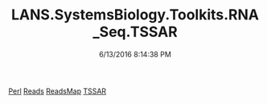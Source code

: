 ﻿---
title: LANS.SystemsBiology.Toolkits.RNA_Seq.TSSAR
date: 6/13/2016 8:14:38 PM
---

[Perl](T-LANS.SystemsBiology.Toolkits.RNA_Seq.TSSAR.Perl.html)
[Reads](T-LANS.SystemsBiology.Toolkits.RNA_Seq.TSSAR.Reads.html)
[ReadsMap](T-LANS.SystemsBiology.Toolkits.RNA_Seq.TSSAR.ReadsMap.html)
[TSSAR](T-LANS.SystemsBiology.Toolkits.RNA_Seq.TSSAR.TSSAR.html)
